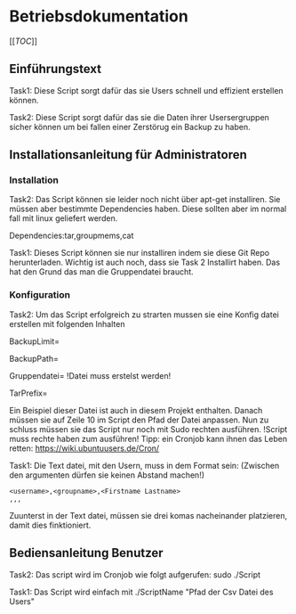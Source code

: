 # Betriebsdokumentation
[[_TOC_]]
## Einführungstext 

Task1: Diese Script sorgt dafür das sie Users schnell und effizient erstellen können.

Task2: Diese Script sorgt dafür das sie die Daten ihrer Usersergruppen sicher können um bei fallen einer Zerstörug ein Backup zu haben.

## Installationsanleitung für Administratoren

### Installation
Task2: Das Script können sie leider noch nicht über apt-get installiren. Sie müssen aber bestimmte Dependencies haben. Diese sollten aber im normal fall mit linux geliefert werden.

Dependencies:tar,groupmems,cat 

Task1: Dieses Script können sie nur installiren indem sie diese Git Repo herunterladen. Wichtig ist auch noch, dass sie Task 2 Installirt haben. Das hat den Grund das man die Gruppendatei braucht.
### Konfiguration
Task2:
Um das Script erfolgreich zu strarten mussen sie eine Konfig datei erstellen mit folgenden Inhalten

BackupLimit=

BackupPath=

Gruppendatei= !Datei muss erstelst werden!

TarPrefix=

Ein Beispiel dieser Datei ist auch in diesem Projekt enthalten.
Danach müssen sie auf Zeile 10 im Script den Pfad der Datei anpassen.
Nun zu schluss müssen sie das Script nur noch mit Sudo rechten ausführen. 
!Script muss rechte haben zum ausführen!
Tipp: ein Cronjob kann ihnen das Leben retten: https://wiki.ubuntuusers.de/Cron/

Task1: Die Text datei, mit den Usern, muss in dem Format sein:
(Zwischen den argumenten dürfen sie keinen Abstand machen!)
```
<username>,<groupname>,<Firstname Lastname>
,,,
```
Zuunterst in der Text datei, müssen sie drei komas nacheinander platzieren, damit dies finktioniert.
## Bediensanleitung Benutzer
Task2: Das script wird im Cronjob wie folgt aufgerufen: sudo ./Script

Task1: Das Script wird einfach mit ./ScriptName "Pfad der Csv Datei des Users" 
